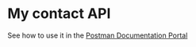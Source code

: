 # My contact API

See how to use it in the [Postman Documentation Portal](https://documenter.getpostman.com/view/14978263/TzCTZkBi)